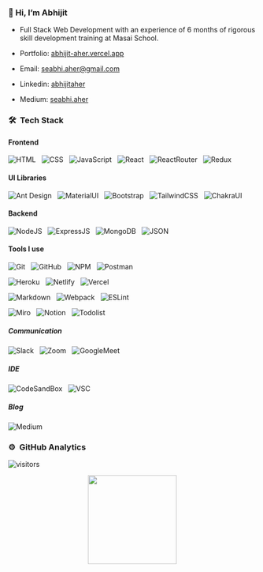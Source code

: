 ### 👋 Hi, I’m Abhijit
- Full Stack Web Development with an experience of 6 months of rigorous skill development training at Masai School. 

- Portfolio: [abhijit-aher.vercel.app](https://abhijit-aher.vercel.app/)
- Email: [seabhi.aher@gmail.com](mailto:seabhi.aher@gmail.com)
- Linkedin: [abhijitaher](https://www.linkedin.com/in/abhijitaher/)
- Medium: [seabhi.aher](https://medium.com/@seabhi.aher)

### 🛠 &nbsp;Tech Stack

 #### Frontend

![HTML](https://img.shields.io/badge/HTML5-E34F26?style=for-the-badge&logo=html5&logoColor=white)&nbsp;&nbsp;
![CSS](https://img.shields.io/badge/CSS3-1572B6?style=for-the-badge&logo=css3&logoColor=white)&nbsp;&nbsp;
![JavaScript](https://img.shields.io/badge/JavaScript-323330?style=for-the-badge&logo=javascript&logoColor=F7DF1E)&nbsp;&nbsp;
![React](https://img.shields.io/badge/React-20232A?style=for-the-badge&logo=react&logoColor=61DAFB)&nbsp;&nbsp;
![ReactRouter](https://img.shields.io/badge/React_Router-CA4245?style=for-the-badge&logo=react-router&logoColor=white)&nbsp;&nbsp;
![Redux](https://img.shields.io/badge/Redux-593D88?style=for-the-badge&logo=redux&logoColor=white)&nbsp;&nbsp;

#### UI Libraries 
![Ant Design](https://img.shields.io/badge/Ant%20Design-3A33D1?style=for-the-badge&logo=ant-design&logoColor=white)&nbsp;&nbsp;
![MaterialUI](https://img.shields.io/badge/Material%20UI-007FFF?style=for-the-badge&logo=mui&logoColor=white)&nbsp;&nbsp;
![Bootstrap](https://img.shields.io/badge/Bootstrap-563D7C?style=for-the-badge&logo=bootstrap&logoColor=white)&nbsp;&nbsp;
![TailwindCSS](https://img.shields.io/badge/Tailwind_CSS-38B2AC?style=for-the-badge&logo=tailwind-css&logoColor=white)&nbsp;&nbsp;
![ChakraUI](https://img.shields.io/badge/Chakra--UI-319795?style=for-the-badge&logo=chakra-ui&logoColor=white)&nbsp;&nbsp;

#### Backend
![NodeJS](https://img.shields.io/badge/Node.js-339933?style=for-the-badge&logo=nodedotjs&logoColor=white)&nbsp;&nbsp;
![ExpressJS](https://img.shields.io/badge/Express.js-000000?style=for-the-badge&logo=express&logoColor=white)&nbsp;&nbsp;
![MongoDB](https://img.shields.io/badge/MongoDB-4EA94B?style=for-the-badge&logo=mongodb&logoColor=white)&nbsp;&nbsp;
![JSON](https://img.shields.io/badge/json-5E5C5C?style=for-the-badge&logo=json&logoColor=white)&nbsp;&nbsp;


#### Tools I use

![Git](https://img.shields.io/badge/GIT-E44C30?style=for-the-badge&logo=git&logoColor=white)&nbsp;&nbsp;
![GitHub](https://img.shields.io/badge/GitHub-100000?style=for-the-badge&logo=github&logoColor=white)&nbsp;&nbsp;
![NPM](https://img.shields.io/badge/npm-CB3837?style=for-the-badge&logo=npm&logoColor=white)&nbsp;&nbsp;
![Postman](https://img.shields.io/badge/Postman-FF6C37?style=for-the-badge&logo=Postman&logoColor=white)&nbsp;&nbsp; 


![Heroku](https://img.shields.io/badge/Heroku-430098?style=for-the-badge&logo=heroku&logoColor=white)&nbsp;&nbsp;
![Netlify](https://img.shields.io/badge/Netlify-00C7B7?style=for-the-badge&logo=netlify&logoColor=white)&nbsp;&nbsp;
![Vercel](https://img.shields.io/badge/Vercel-000000?style=for-the-badge&logo=vercel&logoColor=white)&nbsp;&nbsp;

![Markdown](https://img.shields.io/badge/Markdown-000000?style=for-the-badge&logo=markdown&logoColor=white)&nbsp;&nbsp;
![Webpack](https://img.shields.io/badge/Webpack-8DD6F9?style=for-the-badge&logo=Webpack&logoColor=white)&nbsp;&nbsp;
![ESLint](https://img.shields.io/badge/eslint-3A33D1?style=for-the-badge&logo=eslint&logoColor=white)&nbsp;&nbsp;


![Miro](https://img.shields.io/badge/Miro-050038?style=for-the-badge&logo=Miro&logoColor=white)&nbsp;&nbsp;
![Notion](https://img.shields.io/badge/Notion-000000?style=for-the-badge&logo=notion&logoColor=white)&nbsp;&nbsp;
![Todolist](https://img.shields.io/badge/Todoist-E44332?style=for-the-badge&logo=todoist&logoColor=white)&nbsp;&nbsp;

##### Communication
 ![Slack](https://img.shields.io/badge/Slack-4A154B?style=for-the-badge&logo=slack&logoColor=white)&nbsp;&nbsp;
 ![Zoom](	https://img.shields.io/badge/Zoom-2D8CFF?style=for-the-badge&logo=zoom&logoColor=white)&nbsp;&nbsp;
 ![GoogleMeet](https://img.shields.io/badge/Google%20Meet-00897B?style=for-the-badge&logo=google-meet&logoColor=white)&nbsp;&nbsp;
 
 ##### IDE
 ![CodeSandBox](https://img.shields.io/badge/Codesandbox-000000?style=for-the-badge&logo=CodeSandbox&logoColor=white)&nbsp;&nbsp;
 ![VSC](https://img.shields.io/badge/Visual_Studio_Code-0078D4?style=for-the-badge&logo=visual%20studio%20code&logoColor=white)&nbsp;&nbsp;


##### Blog
![Medium](https://img.shields.io/badge/Medium-12100E?style=for-the-badge&logo=medium&logoColor=white)&nbsp;&nbsp;

### ⚙️ &nbsp;GitHub Analytics
![visitors](https://visitor-badge.glitch.me/badge?page_id=AbhijitAher) 

<p align="center">
<a href="https://github.com/AbhijitAher">
 <img height="180em" src="https://github-readme-stats-eight-theta.vercel.app/api?username=AbhijitAher&show_icons=true&theme=vue-dark&include_all_commits=true&count_private=true" />
</a>
</p>



<!---
AbhijitAher/AbhijitAher is a ✨ special ✨ repository because its `README.md` (this file) appears on your GitHub profile.
You can click the Preview link to take a look at your changes.
--->
